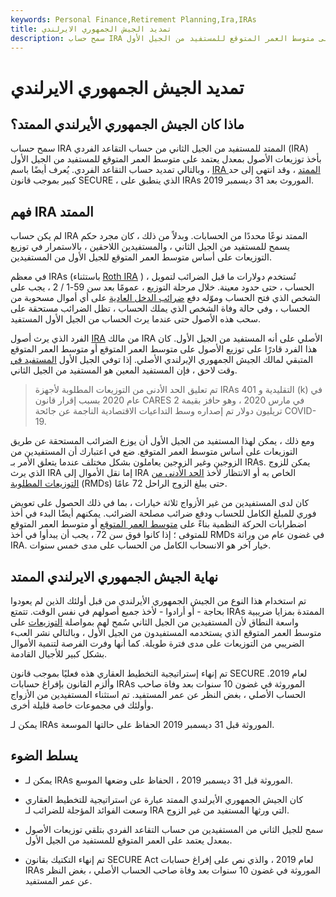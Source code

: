 ```yaml
---
keywords: Personal Finance,Retirement Planning,Ira,IRAs
title: تمديد الجيش الجمهوري الايرلندي
description: سمح حساب IRA الممتد للمستفيد من الجيل الثاني بسحب الأصول بمعدل يعتمد على متوسط العمر المتوقع للمستفيد من الجيل الأول.
---
```


# تمديد الجيش الجمهوري الايرلندي
## ماذا كان الجيش الجمهوري الأيرلندي الممتد؟

سمح حساب IRA الممتد للمستفيد من الجيل الثاني من حساب التقاعد الفردي (IRA) بأخذ توزيعات الأصول بمعدل يعتمد على متوسط العمر المتوقع للمستفيد من الجيل الأول ، وبالتالي تمديد حساب التقاعد الفردي. يُعرف أيضًا باسم [IRA الممتد](/stretch-ira) ، وقد انتهى إلى حد كبير بموجب قانون SECURE ، الذي ينطبق على IRAs الموروث بعد 31 ديسمبر 2019.

## فهم IRA الممتد

لم يكن حساب IRA الممتد نوعًا محددًا من الحسابات. وبدلاً من ذلك ، كان مجرد حكم يسمح للمستفيد من الجيل الثاني ، والمستفيدين اللاحقين ، بالاستمرار في توزيع التوزيعات على أساس متوسط العمر المتوقع للجيل الأول من المستفيدين.

في معظم IRAs (باستثناء [Roth IRA](/rothira) ) ، تُستخدم دولارات ما قبل الضرائب لتمويل الحساب ، حتى حدود معينة. خلال مرحلة التوزيع ، عمومًا بعد سن 59-1 / 2 ، يجب على الشخص الذي فتح الحساب وموّله دفع [ضرائب الدخل العادية](/incometax) على أي أموال مسحوبة من الحساب ، وفي حالة وفاة الشخص الذي يملك الحساب ، تظل الضرائب مستحقة على سحب هذه الأصول حتى عندما يرث الحساب من الجيل الأول المستفيد.

الفرد الذي يرث أصول [IRA](/ira) من مالك IRA الأصلي على أنه المستفيد من الجيل الأول. كان هذا الفرد قادرًا على توزيع الأصول على متوسط العمر المتوقع أو متوسط العمر المتوقع المتبقي لمالك الجيش الجمهوري الإيرلندي الأصلي. إذا توفي الجيل الأول [المستفيد في](/beneficiary) وقت لاحق ، فإن المستفيد المعين هو المستفيد من الجيل الثاني.

> تم تعليق الحد الأدنى من التوزيعات المطلوبة لأجهزة IRAs التقليدية و 401 (k) في عام 2020 بسبب إقرار قانون CARES في مارس 2020 ، وهو حافز بقيمة 2 تريليون دولار تم إصداره وسط التداعيات الاقتصادية الناجمة عن جائحة COVID-19.

>

ومع ذلك ، يمكن لهذا المستفيد من الجيل الأول أن يوزع الضرائب المستحقة عن طريق التوزيعات على أساس متوسط العمر المتوقع. ضع في اعتبارك أن المستفيدين من الزوجين وغير الزوجين يعاملون بشكل مختلف عندما يتعلق الأمر بـ IRAs. يمكن للزوج الذي يرث IRA إما نقل الأموال إلى IRA الخاص به أو الانتظار لأخذ [الحد الأدنى من التوزيعات المطلوبة](/requiredminimumdistribution) (RMDs) حتى يبلغ الزوج الراحل 72 عامًا.

كان لدى المستفيدين من غير الأزواج ثلاثة خيارات ، بما في ذلك الحصول على تعويض فوري للمبلغ الكامل للحساب ودفع ضرائب مصلحة الضرائب. يمكنهم أيضًا البدء في أخذ اضطرابات الحركة النظمية بناءً على [متوسط العمر المتوقع](/lifeexpectancy) أو متوسط العمر المتوقع للمتوفى ؛ إذا كانوا فوق سن 72 ، يجب أن يبدأوا في أخذ RMDs في غضون عام من وراثة IRA. خيار آخر هو الانسحاب الكامل من الحساب على مدى خمس سنوات.

## نهاية الجيش الجمهوري الايرلندي الممتد

تم استخدام هذا النوع من الجيش الجمهوري الأيرلندي من قبل أولئك الذين لم يعودوا بحاجة - أو أرادوا - لأخذ جميع أصولهم في نفس الوقت. تتمتع IRAs الممتدة بمزايا ضريبية واسعة النطاق لأن المستفيدين من الجيل الثاني سُمح لهم بمواصلة [التوزيعات](/distribution) على متوسط العمر المتوقع الذي يستخدمه المستفيدون من الجيل الأول ، وبالتالي نشر العبء الضريبي من التوزيعات على مدى فترة طويلة. كما أنها وفرت الفرصة لتنمية الأموال بشكل كبير للأجيال القادمة.

تم إنهاء إستراتيجية التخطيط العقاري هذه فعليًا بموجب قانون SECURE لعام 2019. وألزم القانون بإفراغ حسابات IRAs الموروثة في غضون 10 سنوات بعد وفاة صاحب الحساب الأصلي ، بغض النظر عن عمر المستفيد. تم استثناء المستفيدين من الأزواج وأولئك في مجموعات خاصة قليلة أخرى.

يمكن لـ IRAs الموروثة قبل 31 ديسمبر 2019 الحفاظ على حالتها الموسعة.

## يسلط الضوء

- يمكن لـ IRAs الموروثة قبل 31 ديسمبر 2019 ، الحفاظ على وضعها الموسع.

- كان الجيش الجمهوري الأيرلندي الممتد عبارة عن استراتيجية للتخطيط العقاري وسعت الفوائد المؤجلة للضرائب لـ IRA التي ورثها المستفيد من غير الزوج.

- سمح للجيل الثاني من المستفيدين من حساب التقاعد الفردي بتلقي توزيعات الأصول بمعدل يعتمد على العمر المتوقع للمستفيد من الجيل الأول.

- تم إنهاء التكتيك بقانون SECURE Act لعام 2019 ، والذي نص على إفراغ حسابات IRAs الموروثة في غضون 10 سنوات بعد وفاة صاحب الحساب الأصلي ، بغض النظر عن عمر المستفيد.

